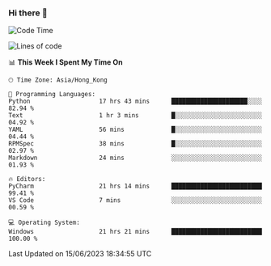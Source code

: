 ### Hi there 👋

<!--
**RoiexLee/RoiexLee** is a ✨ _special_ ✨ repository because its `README.md` (this file) appears on your GitHub profile.

Here are some ideas to get you started:

- 🔭 I’m currently working on ...
- 🌱 I’m currently learning ...
- 👯 I’m looking to collaborate on ...
- 🤔 I’m looking for help with ...
- 💬 Ask me about ...
- 📫 How to reach me: ...
- 😄 Pronouns: ...
- ⚡ Fun fact: ...
-->

<!--START_SECTION:waka-->
![Code Time](http://img.shields.io/badge/Code%20Time-287%20hrs%2037%20mins-blue)

![Lines of code](https://img.shields.io/badge/From%20Hello%20World%20I%27ve%20Written-40.8%20thousand%20lines%20of%20code-blue)

📊 **This Week I Spent My Time On** 

```text
🕑︎ Time Zone: Asia/Hong_Kong

💬 Programming Languages: 
Python                   17 hrs 43 mins      █████████████████████░░░░   82.94 % 
Text                     1 hr 3 mins         █░░░░░░░░░░░░░░░░░░░░░░░░   04.92 % 
YAML                     56 mins             █░░░░░░░░░░░░░░░░░░░░░░░░   04.44 % 
RPMSpec                  38 mins             █░░░░░░░░░░░░░░░░░░░░░░░░   02.97 % 
Markdown                 24 mins             ░░░░░░░░░░░░░░░░░░░░░░░░░   01.93 % 

🔥 Editors: 
PyCharm                  21 hrs 14 mins      █████████████████████████   99.41 % 
VS Code                  7 mins              ░░░░░░░░░░░░░░░░░░░░░░░░░   00.59 % 

💻 Operating System: 
Windows                  21 hrs 21 mins      █████████████████████████   100.00 % 
```


 Last Updated on 15/06/2023 18:34:55 UTC
<!--END_SECTION:waka-->
